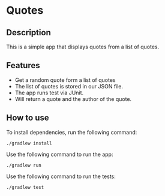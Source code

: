 # Quotes

## Description

This is a simple app that displays quotes from a list of quotes.

## Features

* Get a random quote form a list of quotes
* The list of quotes is stored in our JSON file.
* The app runs test via JUnit.
* Will return a quote and the author of the quote.


## How to use
To install dependencies, run the following command:

```
./gradlew install
```


Use the following command to run the app:
```
./gradlew run
```

Use the following command to run the tests:
```
./gradlew test
```
